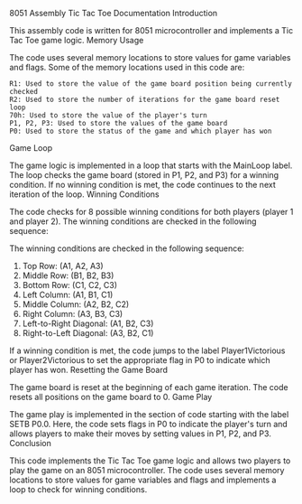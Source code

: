 8051 Assembly Tic Tac Toe Documentation
Introduction

This assembly code is written for 8051 microcontroller and implements a Tic Tac Toe game logic.
Memory Usage

The code uses several memory locations to store values for game variables and flags. Some of the memory locations used in this code are:

    R1: Used to store the value of the game board position being currently checked
    R2: Used to store the number of iterations for the game board reset loop
    70h: Used to store the value of the player's turn
    P1, P2, P3: Used to store the values of the game board
    P0: Used to store the status of the game and which player has won

Game Loop

The game logic is implemented in a loop that starts with the MainLoop label. The loop checks the game board (stored in P1, P2, and P3) for a winning condition. If no winning condition is met, the code continues to the next iteration of the loop.
Winning Conditions

The code checks for 8 possible winning conditions for both players (player 1 and player 2). The winning conditions are checked in the following sequence:

The winning conditions are checked in the following sequence:


1. Top Row: (A1, A2, A3)
2. Middle Row: (B1, B2, B3)
3. Bottom Row: (C1, C2, C3)
4. Left Column: (A1, B1, C1)
5. Middle Column: (A2, B2, C2)
6. Right Column: (A3, B3, C3)
7. Left-to-Right Diagonal: (A1, B2, C3)
8. Right-to-Left Diagonal: (A3, B2, C1)

If a winning condition is met, the code jumps to the label Player1Victorious or Player2Victorious to set the appropriate flag in P0 to indicate which player has won.
Resetting the Game Board

The game board is reset at the beginning of each game iteration. The code resets all positions on the game board to 0.
Game Play

The game play is implemented in the section of code starting with the label SETB P0.0. Here, the code sets flags in P0 to indicate the player's turn and allows players to make their moves by setting values in P1, P2, and P3.
Conclusion

This code implements the Tic Tac Toe game logic and allows two players to play the game on an 8051 microcontroller. The code uses several memory locations to store values for game variables and flags and implements a loop to check for winning conditions.
